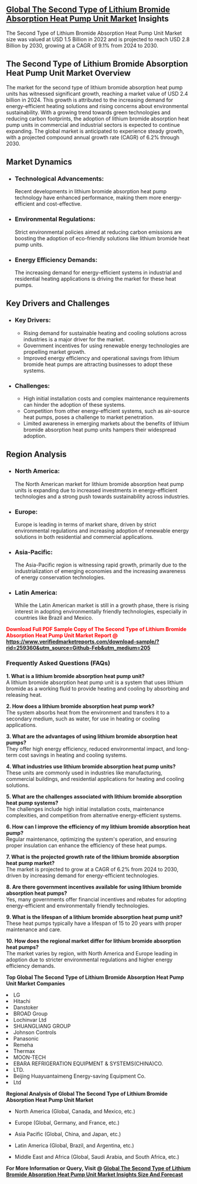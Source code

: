 <h2><a href="https://www.verifiedmarketreports.com/download-sample/?rid=259360&amp;utm_source=Github&amp;utm_medium=205" target="_blank">Global The Second Type of Lithium Bromide Absorption Heat Pump Unit Market</a> Insights</h2><p>The Second Type of Lithium Bromide Absorption Heat Pump Unit Market size was valued at USD 1.5 Billion in 2022 and is projected to reach USD 2.8 Billion by 2030, growing at a CAGR of 9.1% from 2024 to 2030.</p><p> <h2>The Second Type of Lithium Bromide Absorption Heat Pump Unit Market Overview</h2> <p>The market for the second type of lithium bromide absorption heat pump units has witnessed significant growth, reaching a market value of USD 2.4 billion in 2024. This growth is attributed to the increasing demand for energy-efficient heating solutions and rising concerns about environmental sustainability. With a growing trend towards green technologies and reducing carbon footprints, the adoption of lithium bromide absorption heat pump units in commercial and industrial sectors is expected to continue expanding. The global market is anticipated to experience steady growth, with a projected compound annual growth rate (CAGR) of 6.2% through 2030.</p> <h2>Market Dynamics</h2> <ul> <li><h3>Technological Advancements:</h3> Recent developments in lithium bromide absorption heat pump technology have enhanced performance, making them more energy-efficient and cost-effective.</li> <li><h3>Environmental Regulations:</h3> Strict environmental policies aimed at reducing carbon emissions are boosting the adoption of eco-friendly solutions like lithium bromide heat pump units.</li> <li><h3>Energy Efficiency Demands:</h3> The increasing demand for energy-efficient systems in industrial and residential heating applications is driving the market for these heat pumps.</li> </ul> <h2>Key Drivers and Challenges</h2> <ul> <li><h3>Key Drivers:</h3> <ul> <li>Rising demand for sustainable heating and cooling solutions across industries is a major driver for the market.</li> <li>Government incentives for using renewable energy technologies are propelling market growth.</li> <li>Improved energy efficiency and operational savings from lithium bromide heat pumps are attracting businesses to adopt these systems.</li> </ul> </li> <li><h3>Challenges:</h3> <ul> <li>High initial installation costs and complex maintenance requirements can hinder the adoption of these systems.</li> <li>Competition from other energy-efficient systems, such as air-source heat pumps, poses a challenge to market penetration.</li> <li>Limited awareness in emerging markets about the benefits of lithium bromide absorption heat pump units hampers their widespread adoption.</li> </ul> </li> </ul> <h2>Region Analysis</h2> <ul> <li><h3>North America:</h3> The North American market for lithium bromide absorption heat pump units is expanding due to increased investments in energy-efficient technologies and a strong push towards sustainability across industries.</li> <li><h3>Europe:</h3> Europe is leading in terms of market share, driven by strict environmental regulations and increasing adoption of renewable energy solutions in both residential and commercial applications.</li> <li><h3>Asia-Pacific:</h3> The Asia-Pacific region is witnessing rapid growth, primarily due to the industrialization of emerging economies and the increasing awareness of energy conservation technologies.</li> <li><h3>Latin America:</h3> While the Latin American market is still in a growth phase, there is rising interest in adopting environmentally friendly technologies, especially in countries like Brazil and Mexico.</li> </ul> <p><strong><p><span class=""><span style="color: #ff0000;"><strong>Download Full PDF Sample Copy of The Second Type of Lithium Bromide Absorption Heat Pump Unit Market Report</strong> @ </span><a href="https://www.verifiedmarketreports.com/download-sample/?rid=259360&amp;utm_source=Github-Feb&amp;utm_medium=205" target="_blank">https://www.verifiedmarketreports.com/download-sample/?rid=259360&amp;utm_source=Github-Feb&amp;utm_medium=205</a></span></p></strong></p> <h3>Frequently Asked Questions (FAQs)</h3> <p><strong>1. What is a lithium bromide absorption heat pump unit?</strong><br> A lithium bromide absorption heat pump unit is a system that uses lithium bromide as a working fluid to provide heating and cooling by absorbing and releasing heat.</p> <p><strong>2. How does a lithium bromide absorption heat pump work?</strong><br> The system absorbs heat from the environment and transfers it to a secondary medium, such as water, for use in heating or cooling applications.</p> <p><strong>3. What are the advantages of using lithium bromide absorption heat pumps?</strong><br> They offer high energy efficiency, reduced environmental impact, and long-term cost savings in heating and cooling systems.</p> <p><strong>4. What industries use lithium bromide absorption heat pump units?</strong><br> These units are commonly used in industries like manufacturing, commercial buildings, and residential applications for heating and cooling solutions.</p> <p><strong>5. What are the challenges associated with lithium bromide absorption heat pump systems?</strong><br> The challenges include high initial installation costs, maintenance complexities, and competition from alternative energy-efficient systems.</p> <p><strong>6. How can I improve the efficiency of my lithium bromide absorption heat pump?</strong><br> Regular maintenance, optimizing the system's operation, and ensuring proper insulation can enhance the efficiency of these heat pumps.</p> <p><strong>7. What is the projected growth rate of the lithium bromide absorption heat pump market?</strong><br> The market is projected to grow at a CAGR of 6.2% from 2024 to 2030, driven by increasing demand for energy-efficient technologies.</p> <p><strong>8. Are there government incentives available for using lithium bromide absorption heat pumps?</strong><br> Yes, many governments offer financial incentives and rebates for adopting energy-efficient and environmentally friendly technologies.</p> <p><strong>9. What is the lifespan of a lithium bromide absorption heat pump unit?</strong><br> These heat pumps typically have a lifespan of 15 to 20 years with proper maintenance and care.</p> <p><strong>10. How does the regional market differ for lithium bromide absorption heat pumps?</strong><br> The market varies by region, with North America and Europe leading in adoption due to stricter environmental regulations and higher energy efficiency demands.</p> </p><p><strong>Top Global The Second Type of Lithium Bromide Absorption Heat Pump Unit Market Companies</strong></p><div data-test-id=""><p><li>LG</li><li> Hitachi</li><li> Danstoker</li><li> BROAD Group</li><li> Lochinvar Ltd</li><li> SHUANGLIANG GROUP</li><li> Johnson Controls</li><li> Panasonic</li><li> Remeha</li><li> Thermax</li><li> MOON-TECH</li><li> EBARA REFRIGERATION EQUIPMENT & SYSTEMS(CHINA)CO.</li><li>LTD.</li><li> Beijing Huayuantaimeng Energy-saving Equipment Co.</li><li> Ltd</li></p><div><strong>Regional Analysis of&nbsp;Global The Second Type of Lithium Bromide Absorption Heat Pump Unit Market</strong></div><ul><li dir="ltr"><p dir="ltr">North America&nbsp;(Global, Canada, and Mexico, etc.)</p></li><li dir="ltr"><p dir="ltr">Europe (Global, Germany, and France, etc.)</p></li><li dir="ltr"><p dir="ltr">Asia Pacific&nbsp;(Global, China, and Japan, etc.)</p></li><li dir="ltr"><p dir="ltr">Latin America&nbsp;(Global, Brazil, and Argentina, etc.)</p></li><li dir="ltr">Middle East and Africa&nbsp;(Global, Saudi Arabia, and South Africa, etc.)</li></ul><p><strong>For More Information or Query, Visit @&nbsp;</strong><strong><a href="https://www.verifiedmarketreports.com/product/the-second-type-of-lithium-bromide-absorption-heat-pump-unit-market/?utm_source=Github&amp;utm_medium=205" target="_blank">Global The Second Type of Lithium Bromide Absorption Heat Pump Unit Market Insights Size And Forecast</a></strong></p></div>
